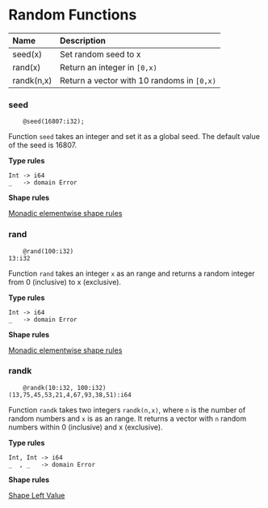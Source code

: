 # Random Functions

| Name        | Description                                |
| :---------- | :----------------------------------------- |
| seed(x)     | Set random seed to x                       |
| rand(x)     | Return an integer in `[0,x)`               |
| randk(n,x)  | Return a vector with 10 randoms in `[0,x)` |

### seed

```
    @seed(16807:i32);
```

Function `seed` takes an integer and set it as a global seed.
The default value of the seed is 16807.

**Type rules**

```
Int -> i64
_   -> domain Error
```

**Shape rules**

[Monadic elementwise shape rules](../../../horseir/#monadic-elementwise)


### rand

```
    @rand(100:i32)
13:i32
```

Function `rand` takes an integer `x` as an range and returns a random integer from
0 (inclusive) to x (exclusive).

**Type rules**

```
Int -> i64
_   -> domain Error
```


**Shape rules**

[Monadic elementwise shape rules](../../../horseir/#monadic-elementwise)


### randk

```
    @randk(10:i32, 100:i32)
(13,75,45,53,21,4,67,93,38,51):i64
```

Function `randk` takes two integers `randk(n,x)`, where `n` is the number of
random numbers and `x` is as an range.  It returns a vector with `n` random
numbers within 0 (inclusive) and x (exclusive).

**Type rules**

```
Int, Int -> i64
_  , _   -> domain Error
```

**Shape rules**

[Shape Left Value](../../../horseir/#shape-left-value)


